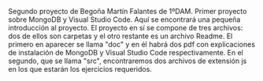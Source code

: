 Segundo proyecto de Begoña Martín Falantes de 1ºDAM.
Primer proyecto sobre MongoDB y Visual Studio Code.
Aquí se encontrará una pequeña introducción al proyecto.
El proyecto en sí se compone de tres archivos: dos de ellos son carpetas y el otro restante es un archivo Readme. El primero en aparecer se llama "doc" y en él habrá dos pdf con explicaciones de instalación de MongoDB y Visual Studio Code respectivamente. En el segundo, que se llama "src", encontraremos dos archivos de extensión js en los que estarán los ejercicios requeridos.